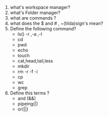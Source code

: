 1. what's workspace manager?
2. what's Folder manager?
3. what are commands ?
4. what does the $ and # , ~(tilda)sign's mean?
5.  Define the following command?
     - ls() -r ,-a ,-l
     - cd 
     - pwd
     - echo
     - touch
     - cat,head,tail,less
     - mkdir
     - rm -r -f -i
     - cp
     - wc 
     - grep
6. Define this terms ?
    - and (&&)
    - pipeing(|)
    - or(||)